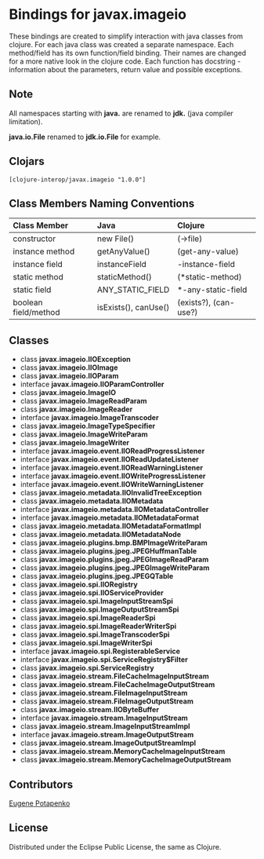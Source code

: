 # Bindings for javax.imageio

These bindings are created to simplify interaction with java classes from clojure.
For each java class was created a separate namespace.
Each method/field has its own function/field binding.
Their names are changed for a more native look in the clojure code. Each function has docstring - information about the parameters, return value and possible exceptions.

## Note

All namespaces starting with **java.** are renamed to **jdk.** (java compiler limitation). 

**java.io.File** renamed to **jdk.io.File** for example. 




## Clojars

```
[clojure-interop/javax.imageio "1.0.0"]
```

## Class Members Naming Conventions

| Class Member | Java | Clojure |
|:--|:--|:--|
| constructor | new File() | (->file) |
| instance method | getAnyValue() | (get-any-value) |
| instance field | instanceField | -instance-field |
| static method | staticMethod() | (*static-method) |
| static field | ANY_STATIC_FIELD | *-any-static-field |
| boolean field/method | isExists(), canUse() | (exists?), (can-use?) |

## Classes

- class **javax.imageio.IIOException**
- class **javax.imageio.IIOImage**
- class **javax.imageio.IIOParam**
- interface **javax.imageio.IIOParamController**
- class **javax.imageio.ImageIO**
- class **javax.imageio.ImageReadParam**
- class **javax.imageio.ImageReader**
- interface **javax.imageio.ImageTranscoder**
- class **javax.imageio.ImageTypeSpecifier**
- class **javax.imageio.ImageWriteParam**
- class **javax.imageio.ImageWriter**
- interface **javax.imageio.event.IIOReadProgressListener**
- interface **javax.imageio.event.IIOReadUpdateListener**
- interface **javax.imageio.event.IIOReadWarningListener**
- interface **javax.imageio.event.IIOWriteProgressListener**
- interface **javax.imageio.event.IIOWriteWarningListener**
- class **javax.imageio.metadata.IIOInvalidTreeException**
- class **javax.imageio.metadata.IIOMetadata**
- interface **javax.imageio.metadata.IIOMetadataController**
- interface **javax.imageio.metadata.IIOMetadataFormat**
- class **javax.imageio.metadata.IIOMetadataFormatImpl**
- class **javax.imageio.metadata.IIOMetadataNode**
- class **javax.imageio.plugins.bmp.BMPImageWriteParam**
- class **javax.imageio.plugins.jpeg.JPEGHuffmanTable**
- class **javax.imageio.plugins.jpeg.JPEGImageReadParam**
- class **javax.imageio.plugins.jpeg.JPEGImageWriteParam**
- class **javax.imageio.plugins.jpeg.JPEGQTable**
- class **javax.imageio.spi.IIORegistry**
- class **javax.imageio.spi.IIOServiceProvider**
- class **javax.imageio.spi.ImageInputStreamSpi**
- class **javax.imageio.spi.ImageOutputStreamSpi**
- class **javax.imageio.spi.ImageReaderSpi**
- class **javax.imageio.spi.ImageReaderWriterSpi**
- class **javax.imageio.spi.ImageTranscoderSpi**
- class **javax.imageio.spi.ImageWriterSpi**
- interface **javax.imageio.spi.RegisterableService**
- interface **javax.imageio.spi.ServiceRegistry$Filter**
- class **javax.imageio.spi.ServiceRegistry**
- class **javax.imageio.stream.FileCacheImageInputStream**
- class **javax.imageio.stream.FileCacheImageOutputStream**
- class **javax.imageio.stream.FileImageInputStream**
- class **javax.imageio.stream.FileImageOutputStream**
- class **javax.imageio.stream.IIOByteBuffer**
- interface **javax.imageio.stream.ImageInputStream**
- class **javax.imageio.stream.ImageInputStreamImpl**
- interface **javax.imageio.stream.ImageOutputStream**
- class **javax.imageio.stream.ImageOutputStreamImpl**
- class **javax.imageio.stream.MemoryCacheImageInputStream**
- class **javax.imageio.stream.MemoryCacheImageOutputStream**

## Contributors

[Eugene Potapenko](https://github.com/potapenko/)

## License

Distributed under the Eclipse Public License, the same as Clojure.
